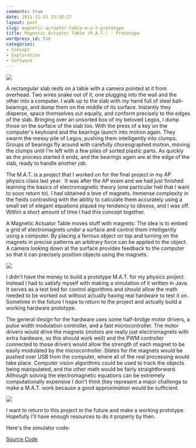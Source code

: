 ```yaml
---
comments: true
date: 2011-12-31 23:38:27
layout: post
slug: magnetic-actuator-table-m-a-t-prototype
title: Magnetic Actuator Table (M.A.T.) - Prototype
wordpress_id: 518
categories:
- Concept
- Exploration
- Software
---
```


[![](http://www.hackniac.com/blog/wp-content/uploads/2011/12/mat_circuit.jpg)](http://www.hackniac.com/blog/wp-content/uploads/2011/12/mat_circuit.jpg)

A rectangular slab rests on a table with a camera pointed at it from overhead. Two wires snake out of it, one plugging into the wall and the other into a computer. I walk up to the slab with my hand full of steel ball-bearings, and dump them on the middle of its surface. Instantly they disperse, space themselves out equally, and conform precisely to the edges of the slab. Bringing over an unsorted box of my beloved Legos, I dump those on the surface of the slab too. With the press of a key on the computer's keyboard and the bearings launch into motion again. They swarm the messy pile of Legos, pushing them intelligently into clumps. Groups of bearings fly around with carefully choreographed motion, moving the clumps until I'm left with a few piles of sorted plastic parts. As quickly as the process started it ends, and the bearings again are at the edge of the slab, ready to handle another job.

<!--more-->

The M.A.T. is a project that I worked on for the final project in my AP physics class last year.  It was after the AP exam and we had just finished learning the basics of electromagnetic theory (one particular hell that I want to soon return to). I had obtained a love of magnets. Immense complexity in the fields contrasting with the ability to calculate them accurately using a small set of elegant equations piqued my tendency to obsess, and I was off. Within a short amount of time I had this concept together.

A Magnetic Actuator Table moves stuff with magnets. The idea is to embed a grid of electromagnets under a surface and control them intelligently using a computer. By placing a ferrous object on top and turning on the magnets in precise patterns an arbitrary force can be applied to the object. A camera looking down at the surface provides feedback to the computer so that it can precisely position objects using the magnets.

[![](http://www.hackniac.com/blog/wp-content/uploads/2011/12/mat_game.jpg)](http://www.hackniac.com/blog/wp-content/uploads/2011/12/mat_game.jpg)

I didn't have the money to build a prototype M.A.T. for my physics project. Instead I had to satisfy myself with making a simulation of it written in Java. It serves as a test bed for control algorithms and should allow the math needed to be worked out without actually having real hardware to test it on. Sometime in the future I hope to return to the project and actually build a working hardware prototype.

The general design for the hardware uses some half-bridge motor drivers, a pulse width modulation controller, and a fast microcontroller. The motor drivers would drive the magnets (motors are really just electromagnets with extra hardware, so this should work well) and the PWM controller connected to those drivers would allow the strength of each magnet to be easily modulated by the microcontroller. States for the magnets would be pushed over USB from the computer, where all of the real processing would take place. Computer vision algorithms could be used to track the objects being manipulated, and the other math would be fairly straightforward. Although solving the electromagnetic equations can be extremely computationally expensive I don't think they represent a major challenge to make a M.A.T. work because a good approximation would be sufficient.

[![](http://www.hackniac.com/blog/wp-content/uploads/2011/12/mat_use.jpg)](http://www.hackniac.com/blog/wp-content/uploads/2011/12/mat_use.jpg)

I want to return to this project in the future and make a working prototype. Hopefully I'll have enough resources to do it properly by then.

Here's the simulator code:

[Source Code](http://www.hackniac.com/blog/wp-content/uploads/2011/07/Mat_Simulator.zip)
